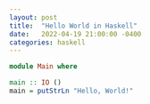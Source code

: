 ```yaml
---
layout: post
title:  "Hello World in Haskell"
date:   2022-04-19 21:00:00 -0400
categories: haskell
---
```


```haskell
module Main where

main :: IO ()
main = putStrLn "Hello, World!"
```

